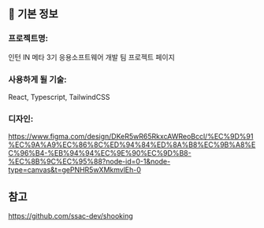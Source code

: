 ## 📌 기본 정보
### 프로젝트명: 
인턴 IN 메타 3기 응용소프트웨어 개발 팀 프로젝트 페이지

### 사용하게 될 기술: 
React, Typescript, TailwindCSS

### 디자인:
https://www.figma.com/design/DKeR5wR65RkxcAWReoBccl/%EC%9D%91%EC%9A%A9%EC%86%8C%ED%94%84%ED%8A%B8%EC%9B%A8%EC%96%B4-%EB%94%94%EC%9E%90%EC%9D%B8-%EC%8B%9C%EC%95%88?node-id=0-1&node-type=canvas&t=gePNHR5wXMkmvlEh-0

## 참고
https://github.com/ssac-dev/shooking
